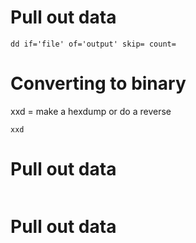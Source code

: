 # Pull out data
```Shell
dd if='file' of='output' skip= count= 

```
# Converting to binary
xxd = make a hexdump or do a reverse
```Shell
xxd
```
# Pull out data
```Shell

```
# Pull out data
```Shell

```